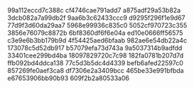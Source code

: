 99a112eccd7c388c
cf4746cae791add7
a875adf29a53b82a
3dcb082a7a99db2f
9aa6b3c62433ccc9
d9295f296f1e9d67
77d9f3d60da29aa7
5968e99936c835c0
5052cf970723c355
3856e76079c8872b
6bf8360df6f6e04a
ed10e0666ff56575
c3e9e6b3bb179b9d
4f54425aed6bfaab
982ae6e54db22a4c
173078c5d52db917
b57079efa73d743a
9a5037314b9adfdd
33401cee299bd4ba
18097829720c7c98
182fa0781b207d7d
ffb092bd4ddca138
77c5d3b5dc4d4339
befb6afed22597c0
857269fe0aef3ca8
df7306e2a3409bcc
465be33e991bfbda
e67653906bb90b93
609f2b2a80533a06
